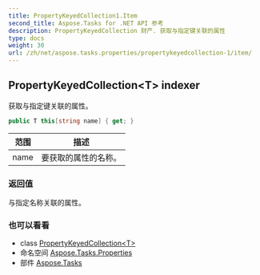 ```yaml
---
title: PropertyKeyedCollection1.Item
second_title: Aspose.Tasks for .NET API 参考
description: PropertyKeyedCollection 财产. 获取与指定键关联的属性
type: docs
weight: 30
url: /zh/net/aspose.tasks.properties/propertykeyedcollection-1/item/
---
```

## PropertyKeyedCollection&lt;T&gt; indexer

获取与指定键关联的属性。

```csharp
public T this[string name] { get; }
```

| 范围 | 描述 |
| --- | --- |
| name | 要获取的属性的名称。 |

### 返回值

与指定名称关联的属性。

### 也可以看看

* class [PropertyKeyedCollection&lt;T&gt;](../)
* 命名空间 [Aspose.Tasks.Properties](../../propertykeyedcollection-1/)
* 部件 [Aspose.Tasks](../../../)


